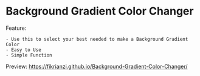 # Background Gradient Color Changer

Feature:

    - Use this to select your best needed to make a Background Gradient Color
    - Easy to Use
    - Simple Function

Preview:
https://fikrianzi.github.io/Background-Gradient-Color-Changer/
